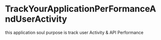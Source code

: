 # TrackYourApplicationPerFormanceAndUserActivity
this application soul purpose is track user Activity &amp; API Performance 
